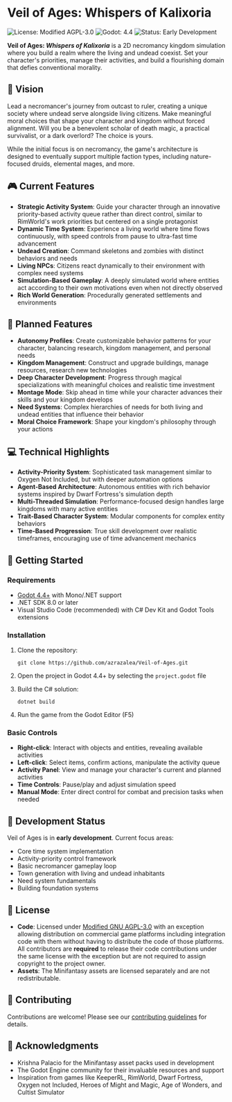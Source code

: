 # Veil of Ages: Whispers of Kalixoria

![License: Modified AGPL-3.0](https://img.shields.io/badge/License-AGPL--3.0-blue.svg)
![Godot: 4.4](https://img.shields.io/badge/Godot-4.4-blue)
![Status: Early Development](https://img.shields.io/badge/Status-Early%20Development-yellow)

**Veil of Ages: _Whispers of Kalixoria_** is a 2D necromancy kingdom simulation where you build a realm where the living and undead coexist. Set your character's priorities, manage their activities, and build a flourishing domain that defies conventional morality.

## 🌙 Vision

Lead a necromancer's journey from outcast to ruler, creating a unique society where undead serve alongside living citizens. Make meaningful moral choices that shape your character and kingdom without forced alignment. Will you be a benevolent scholar of death magic, a practical survivalist, or a dark overlord? The choice is yours.

While the initial focus is on necromancy, the game's architecture is designed to eventually support multiple faction types, including nature-focused druids, elemental mages, and more.

## 🎮 Current Features

- **Strategic Activity System**: Guide your character through an innovative priority-based activity queue rather than direct control, similar to RimWorld's work priorities but centered on a single protagonist
- **Dynamic Time System**: Experience a living world where time flows continuously, with speed controls from pause to ultra-fast time advancement
- **Undead Creation**: Command skeletons and zombies with distinct behaviors and needs
- **Living NPCs**: Citizens react dynamically to their environment with complex need systems
- **Simulation-Based Gameplay**: A deeply simulated world where entities act according to their own motivations even when not directly observed
- **Rich World Generation**: Procedurally generated settlements and environments

## 🔮 Planned Features

- **Autonomy Profiles**: Create customizable behavior patterns for your character, balancing research, kingdom management, and personal needs
- **Kingdom Management**: Construct and upgrade buildings, manage resources, research new technologies
- **Deep Character Development**: Progress through magical specializations with meaningful choices and realistic time investment
- **Montage Mode**: Skip ahead in time while your character advances their skills and your kingdom develops
- **Need Systems**: Complex hierarchies of needs for both living and undead entities that influence their behavior
- **Moral Choice Framework**: Shape your kingdom's philosophy through your actions

## 💻 Technical Highlights

- **Activity-Priority System**: Sophisticated task management similar to Oxygen Not Included, but with deeper automation options
- **Agent-Based Architecture**: Autonomous entities with rich behavior systems inspired by Dwarf Fortress's simulation depth
- **Multi-Threaded Simulation**: Performance-focused design handles large kingdoms with many active entities
- **Trait-Based Character System**: Modular components for complex entity behaviors
- **Time-Based Progression**: True skill development over realistic timeframes, encouraging use of time advancement mechanics

## 🚀 Getting Started

### Requirements

- [Godot 4.4+](https://godotengine.org/download) with Mono/.NET support 
- .NET SDK 8.0 or later
- Visual Studio Code (recommended) with C# Dev Kit and Godot Tools extensions

### Installation

1. Clone the repository:
   ```
   git clone https://github.com/azrazalea/Veil-of-Ages.git
   ```

2. Open the project in Godot 4.4+ by selecting the `project.godot` file

3. Build the C# solution:
   ```
   dotnet build
   ```

4. Run the game from the Godot Editor (F5)

### Basic Controls

- **Right-click**: Interact with objects and entities, revealing available activities
- **Left-click**: Select items, confirm actions, manipulate the activity queue
- **Activity Panel**: View and manage your character's current and planned activities
- **Time Controls**: Pause/play and adjust simulation speed
- **Manual Mode**: Enter direct control for combat and precision tasks when needed

## 🔧 Development Status

Veil of Ages is in **early development**. Current focus areas:

- Core time system implementation
- Activity-priority control framework
- Basic necromancer gameplay loop
- Town generation with living and undead inhabitants
- Need system fundamentals
- Building foundation systems

## 📜 License

- **Code**: Licensed under [Modified GNU AGPL-3.0](LICENSE.code.md) with an exception allowing distribution on commercial game platforms including integration code with them without having to distribute the code of those platforms. All contributors are **required** to release their code contributions under the same license with the exception but are not required to assign copyright to the project owner.
- **Assets**: The Minifantasy assets are licensed separately and are not redistributable.

## 🤝 Contributing

Contributions are welcome! Please see our [contributing guidelines](CONTRIBUTING.md) for details.

## 🙏 Acknowledgments

- Krishna Palacio for the Minifantasy asset packs used in development
- The Godot Engine community for their invaluable resources and support
- Inspiration from games like KeeperRL, RimWorld, Dwarf Fortress, Oxygen not Included, Heroes of Might and Magic, Age of Wonders, and Cultist Simulator
